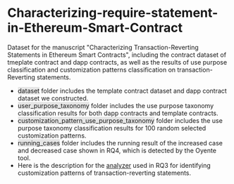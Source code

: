 # Characterizing-require-statement-in-Ethereum-Smart-Contract
Dataset for the manuscript "Characterizing Transaction-Reverting Statements in Ethereum Smart Contracts", including the contract dataset of tmeplate contract and dapp contracts, as well as the results of use purpose classification and customization patterns classification on transaction-Reverting statements.
- <span style='background:#e6e6e6;'>dataset</span> folder includes the template contract dataset and dapp contract dataset we constructed.
- <span style='background:#e6e6e6;'>user_purpose_taxonomy</span> folder includes the use purpose taxonomy classification results for both dapp contracts and template contracts.
- <span style='background:#e6e6e6;'>customization_pattern_use_purpose_taxonomy</span> folder includes the use purpose taxonomy  classification results for 100 random selected customization patterns.
- <span style='background:#e6e6e6;'>running_cases</span> folder includes the running result of the increased case and decreased case shown in RQ4, which is detected by the Oyente tool.
- Here is the description for the [analyzer](https://github.com/echohermion/solidity-parser-python) used in RQ3 for identifying customization patterns of transaction-reverting statements.
